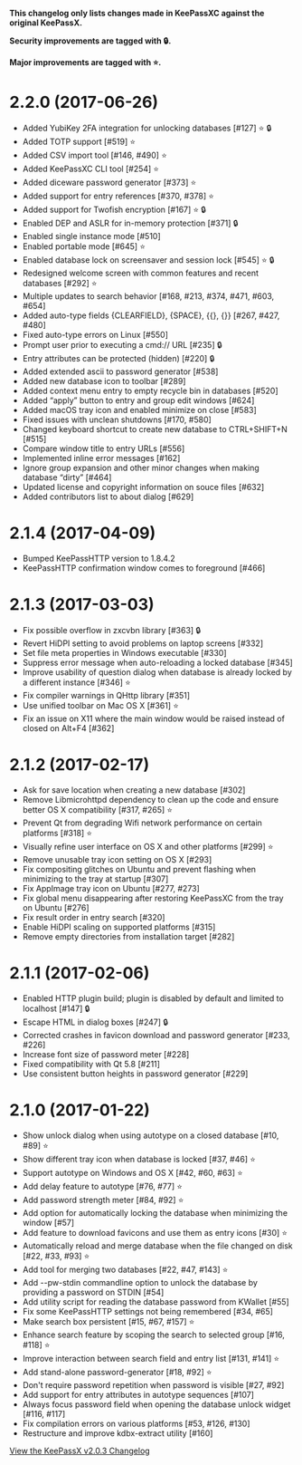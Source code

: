 **This changelog only lists changes made in KeePassXC against the original KeePassX.**

**Security improvements are tagged with 🔒.**

**Major improvements are tagged with ⭐️.**

2.2.0 (2017-06-26)
=========================

- Added YubiKey 2FA integration for unlocking databases [#127] ⭐️ 🔒
- Added TOTP support [#519] ⭐️
- Added CSV import tool [#146, #490] ⭐️
- Added KeePassXC CLI tool [#254] ⭐️
- Added diceware password generator [#373] ⭐️
- Added support for entry references [#370, #378] ⭐️
- Added support for Twofish encryption [#167] ⭐️ 🔒
- Enabled DEP and ASLR for in-memory protection [#371] 🔒
- Enabled single instance mode [#510]
- Enabled portable mode [#645] ⭐️
- Enabled database lock on screensaver and session lock [#545] ⭐️ 🔒
- Redesigned welcome screen with common features and recent databases [#292] ⭐️
- Multiple updates to search behavior [#168, #213, #374, #471, #603, #654]
- Added auto-type fields {CLEARFIELD}, {SPACE}, {{}, {}} [#267, #427, #480]
- Fixed auto-type errors on Linux [#550]
- Prompt user prior to executing a cmd:// URL [#235] 🔒
- Entry attributes can be protected (hidden) [#220] 🔒
- Added extended ascii to password generator [#538]
- Added new database icon to toolbar [#289]
- Added context menu entry to empty recycle bin in databases [#520]
- Added “apply” button to entry and group edit windows [#624]
- Added macOS tray icon and enabled minimize on close [#583]
- Fixed issues with unclean shutdowns [#170, #580]
- Changed keyboard shortcut to create new database to CTRL+SHIFT+N [#515]
- Compare window title to entry URLs [#556]
- Implemented inline error messages [#162]
- Ignore group expansion and other minor changes when making database “dirty” [#464]
- Updated license and copyright information on souce files [#632]
- Added contributors list to about dialog [#629]

2.1.4 (2017-04-09)
=========================

- Bumped KeePassHTTP version to 1.8.4.2
- KeePassHTTP confirmation window comes to foreground [#466]

2.1.3 (2017-03-03)
=========================

- Fix possible overflow in zxcvbn library [#363] 🔒 
- Revert HiDPI setting to avoid problems on laptop screens [#332]
- Set file meta properties in Windows executable [#330]
- Suppress error message when auto-reloading a locked database [#345]
- Improve usability of question dialog when database is already locked by a different instance [#346] ⭐️ 
- Fix compiler warnings in QHttp library [#351]
- Use unified toolbar on Mac OS X [#361] ⭐️ 
- Fix an issue on X11 where the main window would be raised instead of closed on Alt+F4 [#362]

2.1.2 (2017-02-17)
=========================

- Ask for save location when creating a new database [#302]
- Remove Libmicrohttpd dependency to clean up the code and ensure better OS X compatibility [#317, #265] ⭐️ 
- Prevent Qt from degrading Wifi network performance on certain platforms [#318] ⭐️ 
- Visually refine user interface on OS X and other platforms [#299] ⭐️ 
- Remove unusable tray icon setting on OS X [#293]
- Fix compositing glitches on Ubuntu and prevent flashing when minimizing to the tray at startup [#307]
- Fix AppImage tray icon on Ubuntu [#277, #273]
- Fix global menu disappearing after restoring KeePassXC from the tray on Ubuntu [#276]
- Fix result order in entry search [#320]
- Enable HiDPI scaling on supported platforms [#315]
- Remove empty directories from installation target [#282] 

2.1.1 (2017-02-06)
=========================

- Enabled HTTP plugin build; plugin is disabled by default and limited to localhost [#147] 🔒 
- Escape HTML in dialog boxes [#247] 🔒 
- Corrected crashes in favicon download and password generator [#233, #226]
- Increase font size of password meter [#228]
- Fixed compatibility with Qt 5.8 [#211]
- Use consistent button heights in password generator [#229]

2.1.0 (2017-01-22)
=========================

- Show unlock dialog when using autotype on a closed database [#10, #89] ⭐️ 
- Show different tray icon when database is locked [#37, #46] ⭐️ 
- Support autotype on Windows and OS X [#42, #60, #63] ⭐️ 
- Add delay feature to autotype [#76, #77] ⭐️ 
- Add password strength meter [#84, #92] ⭐️ 
- Add option for automatically locking the database when minimizing the window [#57]
- Add feature to download favicons and use them as entry icons [#30] ⭐️ 
- Automatically reload and merge database when the file changed on disk [#22, #33, #93] ⭐️ 
- Add tool for merging two databases [#22, #47, #143] ⭐️ 
- Add --pw-stdin commandline option to unlock the database by providing a password on STDIN [#54]
- Add utility script for reading the database password from KWallet [#55]
- Fix some KeePassHTTP settings not being remembered [#34, #65]
- Make search box persistent [#15, #67, #157] ⭐️ 
- Enhance search feature by scoping the search to selected group [#16, #118] ⭐️ 
- Improve interaction between search field and entry list [#131, #141] ⭐️ 
- Add stand-alone password-generator [#18, #92] ⭐️ 
- Don't require password repetition when password is visible [#27, #92]
- Add support for entry attributes in autotype sequences [#107]
- Always focus password field when opening the database unlock widget [#116, #117]
- Fix compilation errors on various platforms [#53, #126, #130]
- Restructure and improve kdbx-extract utility [#160]

[View the KeePassX v2.0.3 Changelog](https://github.com/keepassx/keepassx/blob/2.0.3/CHANGELOG)